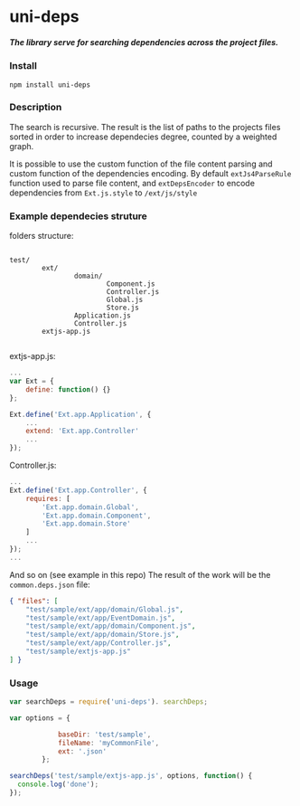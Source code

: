 # uni-deps

##### The library serve for searching dependencies across the project files.

### Install
```
npm install uni-deps
```
### Description

The search is recursive. The result is the list of paths to the projects files sorted
in order to increase dependecies degree, counted by a weighted graph.

It is possible to use the custom function of the file content  parsing and custom function of the dependencies encoding. 
By default `extJs4ParseRule` function used to parse file content, and `extDepsEncoder` to encode dependencies from
`Ext.js.style` to `/ext/js/style`

### Example dependecies struture

folders structure:
```

test/
        ext/
                domain/
                        Component.js
                        Controller.js
                        Global.js
                        Store.js
                Application.js
                Controller.js
        extjs-app.js
        
```

extjs-app.js:
```js
...
var Ext = {
    define: function() {}
};

Ext.define('Ext.app.Application', {
    ...
    extend: 'Ext.app.Controller'
    ...
});
```
Controller.js:
```js
...
Ext.define('Ext.app.Controller', {
    requires: [
        'Ext.app.domain.Global',
        'Ext.app.domain.Component',
        'Ext.app.domain.Store'
    ]
    ...
});
...

```
And so on (see example in this repo)
The result of the work will be the `common.deps.json` file:
```json
{ "files": [ 
    "test/sample/ext/app/domain/Global.js",
    "test/sample/ext/app/EventDomain.js",
    "test/sample/ext/app/domain/Component.js",
    "test/sample/ext/app/domain/Store.js",
    "test/sample/ext/app/Controller.js",
    "test/sample/extjs-app.js"
] }
```

### Usage

```js
var searchDeps = require('uni-deps'). searchDeps;

var options = {

            baseDir: 'test/sample',
            fileName: 'myCommonFile',
            ext: '.json'
        };

searchDeps('test/sample/extjs-app.js', options, function() {
  console.log('done');
});
```

